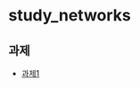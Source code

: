 # study_networks

## 과제
 * [과제1](https://github.com/costRider/study_networks/blob/c9dbc447e439ea1ef85cdd5806fd980ee1b70e8e/quests/11_1_ssh_networks.md)